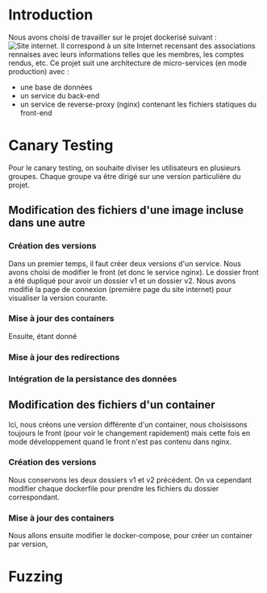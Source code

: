 # Introduction
Nous avons choisi de travailler sur le projet dockerisé suivant : ![Site internet](https://github.com/SterennLeHir/Website). Il correspond à un site Internet recensant des associations rennaises avec leurs informations telles que les membres, les comptes rendus, etc.
Ce projet suit une architecture de micro-services (en mode production) avec : 

- une base de données
- un service du back-end
- un service de reverse-proxy (nginx) contenant les fichiers statiques du front-end

# Canary Testing

Pour le canary testing, on souhaite diviser les utilisateurs en plusieurs groupes. Chaque groupe va être dirigé sur une version particulière du projet.

## Modification des fichiers d'une image incluse dans une autre

### Création des versions

Dans un premier temps, il faut créer deux versions d'un service. Nous avons choisi de modifier le front (et donc le service nginx). Le dossier front a été dupliqué pour avoir un dossier v1 et un dossier v2. Nous avons modifié la page de connexion (première page du site internet) pour visualiser la version courante.

### Mise à jour des containers
Ensuite, étant donné 

### Mise à jour des redirections

### Intégration de la persistance des données

## Modification des fichiers d'un container
Ici, nous créons une version différente d'un container, nous choisissons toujours le front (pour voir le changement rapidement) mais cette fois en mode développement quand le front n'est pas contenu dans nginx.

### Création des versions
Nous conservons les deux dossiers v1 et v2 précédent. On va cependant modifier chaque dockerfile pour prendre les fichiers du dossier correspondant.

### Mise à jour des containers
Nous allons ensuite modifier le docker-compose, pour créer un container par version, 
# Fuzzing

